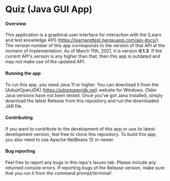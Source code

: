 # Quiz (Java GUI App)
#### Overview
This application is a graphical user interface for interaction with the [Learn and test knowledge API] (https://learnandtest.herokuapp.com/api-docs/). The version number of this app corresponds to the version of that API at the moment of implementation. As of March 11th, 2021, it is version **0.1.3**. If the current API's version is any higher than that, then this app is outdated and may not make use of the updated API. 
#### Running the app
To run this app, you need Java 11 or higher. You can download it from the [AdoptOpenJDK] (https://adoptopenjdk.net) website for Windows. Older Java versions have not been tested. Once you've got Java installed, simply download the latest Release from this repository and run the downloaded JAR file.
#### Contributing
If you want to contribute to the development of this app or use its latest development version, feel free to clone this repository. To build this app, you also need to use Apache NetBeans 12 or newer.
#### Bug reporting
Feel free to report any bugs in this repo's Issues tab. Please include any returned console errors. If reporting bugs of the Release version, make sure that you run it from the command prompt/terminal!
